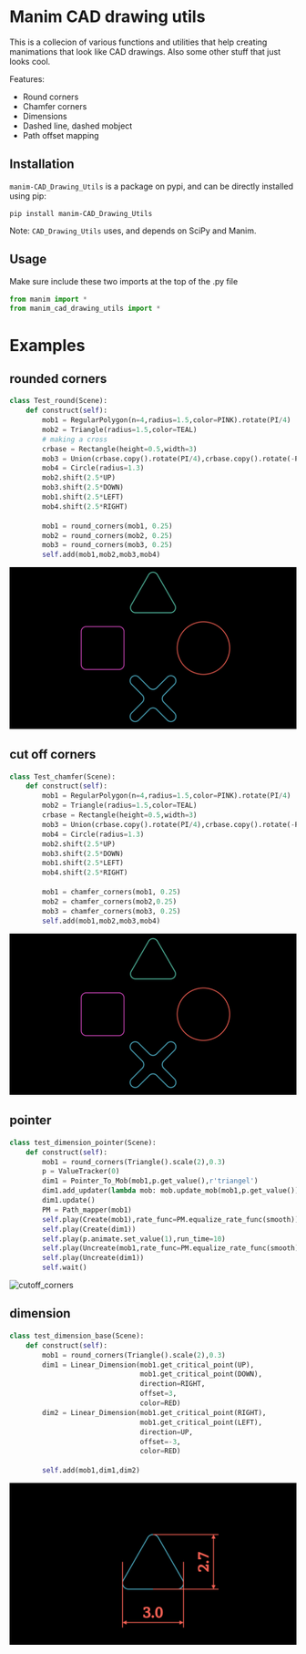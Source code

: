 # Manim CAD drawing utils

This is a collecion of various functions and utilities that help creating manimations that look like CAD drawings.
Also some other stuff that just looks cool.

Features:
- Round corners
- Chamfer corners
- Dimensions
- Dashed line, dashed mobject
- Path offset mapping


## Installation
`manim-CAD_Drawing_Utils` is a package on pypi, and can be directly installed using pip:
```
pip install manim-CAD_Drawing_Utils
```
Note: `CAD_Drawing_Utils` uses, and depends on SciPy and Manim.

## Usage
Make sure include these two imports at the top of the .py file
```py
from manim import *
from manim_cad_drawing_utils import *
```

# Examples

## rounded corners 

```py
class Test_round(Scene):
    def construct(self):
        mob1 = RegularPolygon(n=4,radius=1.5,color=PINK).rotate(PI/4)
        mob2 = Triangle(radius=1.5,color=TEAL)
        # making a cross
        crbase = Rectangle(height=0.5,width=3)
        mob3 = Union(crbase.copy().rotate(PI/4),crbase.copy().rotate(-PI/4),color=BLUE)
        mob4 = Circle(radius=1.3)
        mob2.shift(2.5*UP)
        mob3.shift(2.5*DOWN)
        mob1.shift(2.5*LEFT)
        mob4.shift(2.5*RIGHT)

        mob1 = round_corners(mob1, 0.25)
        mob2 = round_corners(mob2, 0.25)
        mob3 = round_corners(mob3, 0.25)
        self.add(mob1,mob2,mob3,mob4)
```
![rounded_corners](/media/examples/round_corners.png)

## cut off corners

```py
class Test_chamfer(Scene):
    def construct(self):
        mob1 = RegularPolygon(n=4,radius=1.5,color=PINK).rotate(PI/4)
        mob2 = Triangle(radius=1.5,color=TEAL)
        crbase = Rectangle(height=0.5,width=3)
        mob3 = Union(crbase.copy().rotate(PI/4),crbase.copy().rotate(-PI/4),color=BLUE)
        mob4 = Circle(radius=1.3)
        mob2.shift(2.5*UP)
        mob3.shift(2.5*DOWN)
        mob1.shift(2.5*LEFT)
        mob4.shift(2.5*RIGHT)

        mob1 = chamfer_corners(mob1, 0.25)
        mob2 = chamfer_corners(mob2,0.25)
        mob3 = chamfer_corners(mob3, 0.25)
        self.add(mob1,mob2,mob3,mob4)

```
![cutoff_corners](/media/examples/round_corners.png)

## pointer

```py
class test_dimension_pointer(Scene):
    def construct(self):
        mob1 = round_corners(Triangle().scale(2),0.3)
        p = ValueTracker(0)
        dim1 = Pointer_To_Mob(mob1,p.get_value(),r'triangel')
        dim1.add_updater(lambda mob: mob.update_mob(mob1,p.get_value()))
        dim1.update()
        PM = Path_mapper(mob1)
        self.play(Create(mob1),rate_func=PM.equalize_rate_func(smooth))
        self.play(Create(dim1))
        self.play(p.animate.set_value(1),run_time=10)
        self.play(Uncreate(mob1,rate_func=PM.equalize_rate_func(smooth)))
        self.play(Uncreate(dim1))
        self.wait()


```
![cutoff_corners](/media/examples/pointer_triangel.gif)


## dimension

```py
class test_dimension_base(Scene):
    def construct(self):
        mob1 = round_corners(Triangle().scale(2),0.3)
        dim1 = Linear_Dimension(mob1.get_critical_point(UP),
                                mob1.get_critical_point(DOWN),
                                direction=RIGHT,
                                offset=3,
                                color=RED)
        dim2 = Linear_Dimension(mob1.get_critical_point(RIGHT),
                                mob1.get_critical_point(LEFT),
                                direction=UP,
                                offset=-3,
                                color=RED)

        self.add(mob1,dim1,dim2)


```
![cutoff_corners](/media/examples/dimension.png)
